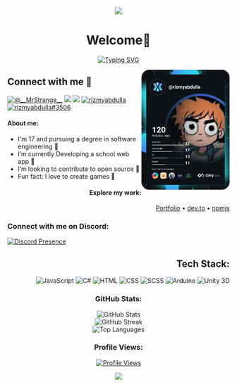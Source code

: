 <div align="center">
    <img src="https://capsule-render.vercel.app/api?animation=fadeIn&type=waving&color=gradient&height=200&fontAlignY=40"/>
</div>

<h1 align="center"> Welcome👋</h1>

<div align="center">
   <a href="https://git.io/typing-svg"><img src="https://readme-typing-svg.demolab.com?font=lato&size=25&pause=1000&color=87F738&center=true&vCenter=true&random=false&width=435&lines=I+am+a+Web+Developer;I+am+a+Game+Developer;I+am+an+App+Developer;I+am+an+Open+Source+Enthusiast" alt="Typing SVG" /></a>
</div>

<!--<h3 align="center">Web Developer | Game Developer | App Developer | Open Source Enthusiast</h3>-->

<a href="https://app.daily.dev/rizmyabdulla" target="_blank"><img align="right" src="./devcard.svg" width="200" alt="Vedant Chainani's Dev Card"/></a>

## Connect with me 🙌


<a href="https://twitter.com/__MrStrange__"><img src="https://img.shields.io/badge/Twitter-1DA1F2?style=for-the-badge&logo=twitter&logoColor=white" alt="@__MrStrange__"></a>
<a href="https://www.linkedin.com/in/rizmyabdulla"><img src="https://img.shields.io/badge/LinkedIn-0077B5?style=for-the-badge&logo=linkedin&logoColor=white"></a>
<a href="mailto:rizmyabdulla@gmail.com"><img src="https://img.shields.io/badge/Gmail-D14836?style=for-the-badge&logo=gmail&logoColor=white"></a>
<a href="https://dev.to/rizmyabdulla"><img src="https://img.shields.io/badge/dev.to-0A0A0A?style=for-the-badge&logo=dev.to&logoColor=white" alt="rizmyabdulla"></a>
<a href="https://discordapp.com/users/824565118188650497"><img src="https://img.shields.io/badge/Discord-7289DA?style=for-the-badge&logo=discord&logoColor=white" alt="rizmyabdulla#3506" ></a>


<h4>About me:</h4>
<div align="start">
<ul>
    <li>I'm 17 and pursuing a degree in software engineering 🚀</li>
    <li> I’m currently Developing a school web app 🏫</li>
    <li>I’m looking to contribute to open source 🙌</li>
    <li>Fun fact: I love to create games 👾</li>
</ul>

</div>



<h4 align="end">Explore my work:</h4>

<p align="end">
    <a href="https://rizmyabdulla.is-a.dev/">Portfolio</a> • <a href="https://dev.to/rizmyabdulla/">dev.to</a> • <a href="https://www.npmjs.com/~rizmyabdulla">npmjs</a>
</p>

<h3 align="start">Connect with me on Discord:</h3>

<p align="start">
    <a href="https://discord.com/users/824565118188650497">
        <img src="https://lanyard.cnrad.dev/api/824565118188650497" alt="Discord Presence">
    </a>
</p>


<h2 align="end">Tech Stack:</h2>

<p align="end">
    <img src="https://img.shields.io/badge/Javascript-%23F7DF1E.svg?style=for-the-badge&logo=Javascript&logoColor=white" alt="JavaScript">
    <img src="https://img.shields.io/badge/C_sharp-%23239120.svg?style=for-the-badge&logo=csharp&logoColor=white" alt="C#">
    <img src="https://img.shields.io/badge/HTML-%23E34F26.svg?style=for-the-badge&logo=html5&logoColor=white" alt="HTML">
    <img src="https://img.shields.io/badge/CSS-%231572B6.svg?style=for-the-badge&logo=css3&logoColor=white" alt="CSS">
    <img src="https://img.shields.io/badge/SASS-%23FF007F.svg?style=for-the-badge&logo=sass&logoColor=white" alt="SCSS">
    <img src="https://img.shields.io/badge/Arduino-%2300979D.svg?style=for-the-badge&logo=arduino&logoColor=white" alt="Arduino">
    <img src="https://img.shields.io/badge/Unity_3D-%FFFFFF.svg?style=for-the-badge&logo=unity&logoColor=white" alt="Unity 3D">
</p>


<h3 align="center">GitHub Stats:</h3>

<div align="center">
    <img src="https://github-readme-stats.vercel.app/api?username=RizmyAbdulla&theme=dracula&hide_border=false&include_all_commits=true&count_private=true" alt="GitHub Stats" width="500">
</div>
<div align="center">
    <img src="https://github-readme-streak-stats.herokuapp.com/?user=RizmyAbdulla&theme=dracula&hide_border=false" alt="GitHub Streak" width="500">
</div>
<div align="center">
    <img src="https://github-readme-stats.vercel.app/api/top-langs/?username=RizmyAbdulla&theme=dracula&hide_border=false&include_all_commits=true&count_private=true&layout=compact" alt="Top Languages" width="500">
</div>

<h3 align="center">Profile Views:</h3>

<p align="center">
    <a href="https://visitcount.itsvg.in/api?id=RizmyAbdulla&label=Profile%20Views&color=6&icon=1&pretty=true">
        <img src="https://visitcount.itsvg.in/api?id=RizmyAbdulla&label=Profile%20Views&color=6&icon=1&pretty=true" alt="Profile Views">
    </a>
</p>

<div align="center">
  <img src="https://capsule-render.vercel.app/api?type=waving&color=gradient&height=200&section=footer"/>
</div>
